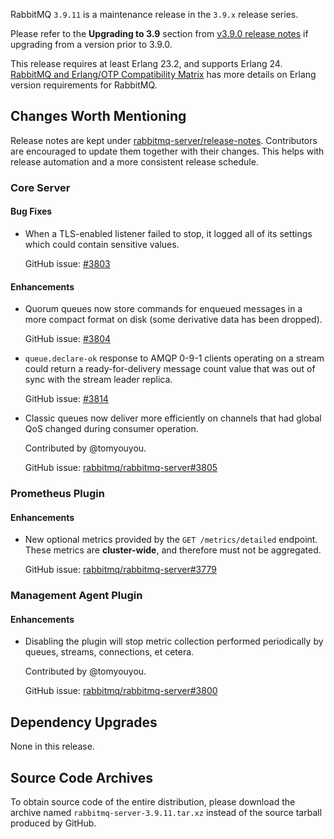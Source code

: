 RabbitMQ `3.9.11` is a maintenance release in the `3.9.x` release series.

Please refer to the **Upgrading to 3.9** section from [v3.9.0 release notes](https://github.com/rabbitmq/rabbitmq-server/releases/tag/v3.9.0) if upgrading from a version prior to 3.9.0.

This release requires at least Erlang 23.2, and supports Erlang 24. [RabbitMQ and Erlang/OTP Compatibility Matrix](https://www.rabbitmq.com/which-erlang.html) has more details on Erlang version requirements for RabbitMQ.



## Changes Worth Mentioning

Release notes are kept under [rabbitmq-server/release-notes](https://github.com/rabbitmq/rabbitmq-server/tree/v3.9.x/release-notes).
Contributors are encouraged to update them together with their changes. This helps with release automation and a more consistent release schedule.

### Core Server

#### Bug Fixes

 * When a TLS-enabled listener failed to stop, it logged all of its settings
   which could contain sensitive values.

   GitHub issue: [#3803](https://github.com/rabbitmq/rabbitmq-server/issues/3803)

#### Enhancements

 * Quorum queues now store commands for enqueued messages in a more compact format
   on disk (some derivative data has been dropped).

   GitHub issue: [#3804](https://github.com/rabbitmq/rabbitmq-server/pull/3804)

 * `queue.declare-ok` response to AMQP 0-9-1 clients operating on a stream could return a ready-for-delivery
   message count value that was out of sync with the stream leader replica.

   GitHub issue: [#3814](https://github.com/rabbitmq/rabbitmq-server/pull/3814)

 * Classic queues now deliver more efficiently on channels that had global QoS changed
   during consumer operation.

   Contributed by @tomyouyou.

   GitHub issue: [rabbitmq/rabbitmq-server#3805](https://github.com/rabbitmq/rabbitmq-server/pull/3805)


### Prometheus Plugin

#### Enhancements

 * New optional metrics provided by the `GET /metrics/detailed` endpoint. These metrics are **cluster-wide**,
   and therefore must not be aggregated.

   GitHub issue: [rabbitmq/rabbitmq-server#3779](https://github.com/rabbitmq/rabbitmq-server/pull/3779)


### Management Agent Plugin

#### Enhancements

 * Disabling the plugin will stop metric collection performed periodically by
   queues, streams, connections, et cetera.

   Contributed by @tomyouyou.

   GitHub issue: [rabbitmq/rabbitmq-server#3800](https://github.com/rabbitmq/rabbitmq-server/pull/3800)



## Dependency Upgrades

None in this release.


## Source Code Archives

To obtain source code of the entire distribution, please download the archive named `rabbitmq-server-3.9.11.tar.xz`
instead of the source tarball produced by GitHub.
